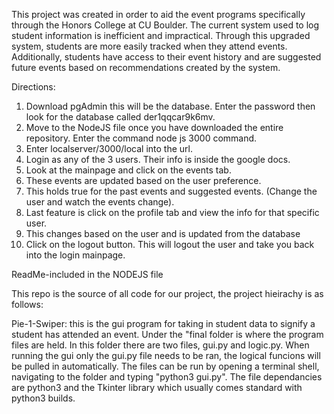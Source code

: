 This project was created in order to aid the event programs specifically through the Honors College at CU Boulder. 
The current system used to log student information is inefficient and impractical. 
Through this upgraded system, students are more easily tracked when they attend events.
Additionally, students have access to their event history and are suggested future events based on recommendations created by the system.

Directions: 
1) Download pgAdmin this will be the database. Enter the password then look for the
database called der1qqcar9k6mv.
2) Move to the NodeJS file once you have downloaded the entire repository. Enter the command node js 3000 command.
3) Enter localserver/3000/local into the url.
4) Login as any of the 3 users. Their info is inside the google docs.
5) Look at the mainpage and click on the events tab.
6) These events are updated based on the user preference.
7) This holds true for the past events and suggested events.
(Change the user and watch the events change).
8) Last feature is click on the profile tab and view the info for that specific user.
9) This changes based on the user and is updated from the database
10) Click on the logout button. This will logout the user and take you back into the login mainpage.

ReadMe-included in the NODEJS file




This repo is the source of all code for our project, the project hieirachy is as follows:

Pie-1-Swiper:
  this is the gui program for taking in student data to signify a student has attended an event. Under the "final folder 
is where the program files are held. In this folder there are two files, gui.py and logic.py. When running the gui only the gui.py 
file needs to be ran, the logical funcions will be pulled in automatically. The files can be run by opening a terminal shell, 
navigating to the folder and typing "python3 gui.py". The file dependancies are python3 and the Tkinter library which usually comes 
standard with python3 builds.
